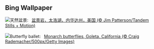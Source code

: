 ## Bing Wallpaper
![](https://www.bing.com/th?id=OHR.LakeTahoeRock_ZH-CN5770740919_UHD.jpg&w=1000)天然盆景:&nbsp;&ensp;[盆景岩，太浩湖，内华达州，美国 (© Jim Patterson/Tandem Stills + Motion)](https://www.bing.com/th?id=OHR.LakeTahoeRock_ZH-CN5770740919_UHD.jpg)
<br><br/>
![](https://www.bing.com/th?id=OHR.WesternMonarchs_EN-US8386035297_UHD.jpg&w=1000)Butterfly ballet:&nbsp;&ensp;[Monarch butterflies, Goleta, California (© Craig Rademacher/500px/Getty Images)](https://www.bing.com/th?id=OHR.WesternMonarchs_EN-US8386035297_UHD.jpg)
<br><br/>
